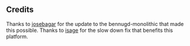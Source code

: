 ## Credits

Thanks to [josebagar](https://gitlab.com/josebagar/bennugd-monolithic) for the update to the bennugd-monolithic that made this possible.
Thanks to [isage](https://github.com/isage/sorr-vita) for the slow down fix that benefits this platform.


